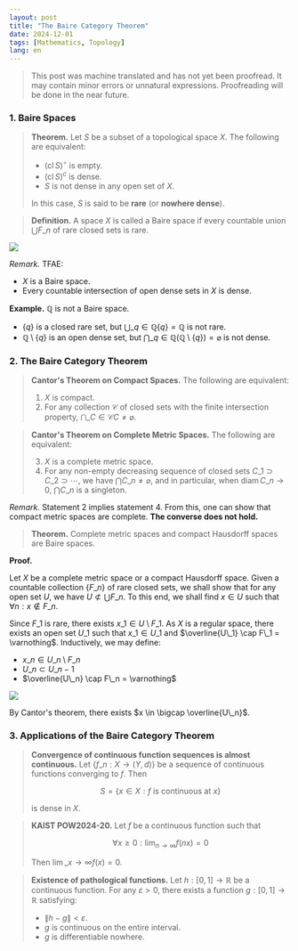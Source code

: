 ```yaml
---
layout: post
title: "The Baire Category Theorem"
date: 2024-12-01
tags: [Mathematics, Topology]
lang: en
---
```


> This post was machine translated and has not yet been proofread. It may contain minor errors or unnatural expressions. Proofreading will be done in the near future.

### 1. Baire Spaces

> **Theorem.** Let $S$ be a subset of a topological space $X$. The following are equivalent:
> - $\left( \operatorname{cl}S \right)^\circ$ is empty.
> - $(\operatorname{cl}S)^c$ is dense.
> - $S$ is not dense in any open set of $X$.
>
> In this case, $S$ is said to be **rare** (or **nowhere dense**).

> **Definition.** A space $X$ is called a Baire space if every countable union $\bigcup F\_n$ of rare closed sets is rare.

![](https://velog.velcdn.com/images/dimenerno/post/5dbd4fb6-2c14-446a-a20c-d74a7a78bdab/image.png)

*Remark.* TFAE:
- $X$ is a Baire space.
- Every countable intersection of open dense sets in $X$ is dense.

**Example.** $\mathbb{Q}$ is not a Baire space.
- $\lbrace  q \rbrace$ is a closed rare set, but $\bigcup\_{q \in \mathbb{Q}} \lbrace q\rbrace = \mathbb{Q}$ is not rare.
- $\mathbb{Q} \setminus \lbrace  q \rbrace$ is an open dense set, but $\bigcap\_{q \in \mathbb{Q}} \left( \mathbb{Q} \setminus \lbrace  q \rbrace  \right) = \varnothing$ is not dense.

### 2. The Baire Category Theorem

> **Cantor's Theorem on Compact Spaces.** The following are equivalent:
>
> 1. $X$ is compact.
> 2. For any collection $\mathcal{C}$ of closed sets with the finite intersection property, $\bigcap\_{C \in \mathcal{C}} C \neq \varnothing$.

> **Cantor's Theorem on Complete Metric Spaces.** The following are equivalent:
>
> 3. $X$ is a complete metric space.
> 4. For any non-empty decreasing sequence of closed sets $C\_1 \supset C\_2 \supset \cdots$, we have $\bigcap C\_n \neq \varnothing$, and in particular, when $\operatorname{diam}C\_n \to 0$, $\bigcap C\_n$ is a singleton.

*Remark.* Statement 2 implies statement 4. From this, one can show that compact metric spaces are complete. **The converse does not hold.**

> **Theorem.** Complete metric spaces and compact Hausdorff spaces are Baire spaces.

**Proof.** 

Let $X$ be a complete metric space or a compact Hausdorff space. Given a countable collection $\lbrace  F\_n \rbrace$ of rare closed sets, we shall show that for any open set $U$, we have $U \not\subset \bigcup F\_n$. To this end, we shall find $x \in U$ such that $\forall n : x \not\in F\_n$.

Since $F\_1$ is rare, there exists $x\_1 \in U \setminus F\_1$. As $X$ is a regular space, there exists an open set $U\_1$ such that $x\_1 \in U\_1$ and $\overline{U\_1} \cap F\_1 = \varnothing$. Inductively, we may define:

- $x\_n \in U\_n \setminus F\_n$
- $U\_n \subset U\_{n - 1}$
- $\overline{U\_n} \cap F\_n = \varnothing$

![](https://velog.velcdn.com/images/dimenerno/post/d818ecc4-bc0a-4d81-844d-046d20f47ad5/image.png)

By Cantor's theorem, there exists $x \in \bigcap \overline{U\_n}$.

### 3. Applications of the Baire Category Theorem

> **Convergence of continuous function sequences is almost continuous.** Let $\lbrace  f\_n : X → (Y, d) \rbrace$ be a sequence of continuous functions converging to $f$. Then
>
> $$
> S = \lbrace  x \in X : f\text{ is continuous at } x \rbrace
> $$
>
> is dense in $X$.

> **KAIST POW2024-20.** Let $f$ be a continuous function such that
>
> $$
> \forall x \geq 0 : \lim_{n \to \infty} f(nx) = 0
> $$
>
> Then $\lim\_{x \to \infty} f(x) = 0$.

> **Existence of pathological functions.** Let $h : [0, 1] → \mathbb{R}$ be a continuous function. For any $ε > 0$, there exists a function $g : [0,1] → \mathbb{R}$ satisfying:
>
> - $\lVert h − g\rVert < ε$.
> - $g$ is continuous on the entire interval.
> - $g$ is differentiable nowhere.



